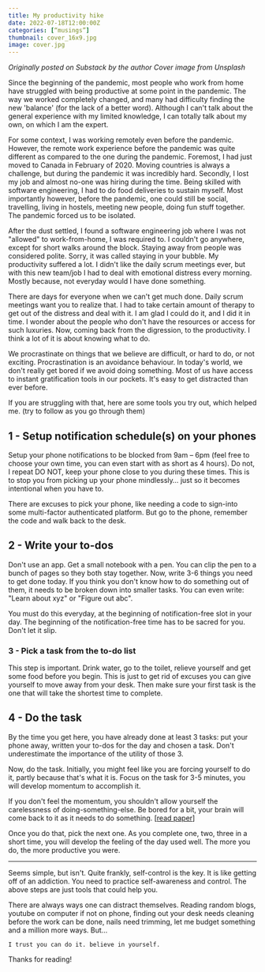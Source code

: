 ```yaml
---
title: My productivity hike
date: 2022-07-18T12:00:00Z
categories: [“musings”]
thumbnail: cover_16x9.jpg
image: cover.jpg
---
```


_Originally posted on Substack by the author_
_Cover image from Unsplash_

Since the beginning of the pandemic, most people who work from home have struggled with being productive at some point in the pandemic. The way we worked completely changed, and many had difficulty finding the new 'balance' (for the lack of a better word). Although I can't talk about the general experience with my limited knowledge, I can totally talk about my own, on which I am the expert.

For some context, I was working remotely even before the pandemic. However, the remote work experience before the pandemic was quite different as compared to the one during the pandemic. Foremost, I had just moved to Canada in February of 2020. Moving countries is always a challenge, but during the pandemic it was incredibly hard. Secondly, I lost my job and almost no-one was hiring during the time. Being skilled with software engineering, I had to do food deliveries to sustain myself. Most importantly however, before the pandemic, one could still be social, travelling, living in hostels, meeting new people, doing fun stuff together. The pandemic forced us to be isolated.

After the dust settled, I found a software engineering job where I was not "allowed" to work-from-home, I was required to. I couldn't go anywhere, except for short walks around the block. Staying away from people was considered polite. Sorry, it was called staying in your bubble. My productivity suffered a lot. I didn't like the daily scrum meetings ever, but with this new team/job I had to deal with emotional distress every morning. Mostly because, not everyday would I have done something.

There are days for everyone when we can't get much done. Daily scrum meetings want you to realize that. I had to take certain amount of therapy to get out of the distress and deal with it. I am glad I could do it, and I did it in time. I wonder about the people who don't have the resources or access for such luxuries. Now, coming back from the digression, to the productivity. I think a lot of it is about knowing what to do.

We procrastinate on things that we believe are difficult, or hard to do, or not exciting. Procrastination is an avoidance behaviour. In today's world, we don't really get bored if we avoid doing something. Most of us have access to instant gratification tools in our pockets. It's easy to get distracted than ever before.

If you are struggling with that, here are some tools you try out, which helped me. (try to follow as you go through them)

## 1 - Setup notification schedule(s) on your phones

Setup your phone notifications to be blocked from 9am – 6pm (feel free to choose your own time, you can even start with as short as 4 hours). Do not, I repeat DO NOT, keep your phone close to you during these times. This is to stop you from picking up your phone mindlessly… just so it becomes intentional when you have to.

There are excuses to pick your phone, like needing a code to sign-into some multi-factor authenticated platform. But go to the phone, remember the code and walk back to the desk.

## 2 - Write your to-dos

Don't use an app. Get a small notebook with a pen. You can clip the pen to a bunch of pages so they both stay together. Now, write 3-6 things you need to get done today. If you think you don't know how to do something out of them, it needs to be broken down into smaller tasks. You can even write: "Learn about xyz" or "Figure out abc".

You must do this everyday, at the beginning of notification-free slot in your day. The beginning of the notification-free time has to be sacred for you. Don't let it slip.

### 3 - Pick a task from the to-do list

This step is important. Drink water, go to the toilet, relieve yourself and get some food before you begin. This is just to get rid of excuses you can give yourself to move away from your desk. Then make sure your first task is the one that will take the shortest time to complete.

## 4 - Do the task

By the time you get here, you have already done at least 3 tasks: put your phone away, written your to-dos for the day and chosen a task. Don't underestimate the importance of the utility of those 3.

Now, do the task. Initially, you might feel like you are forcing yourself to do it, partly because that's what it is. Focus on the task for 3-5 minutes, you will develop momentum to accomplish it.

If you don't feel the momentum, you shouldn't allow yourself the carelessness of doing-something-else. Be bored for a bit, your brain will come back to it as it needs to do something. [[read paper](https://journals.aom.org/doi/10.5465/amd.2017.0033)]

Once you do that, pick the next one. As you complete one, two, three in a short time, you will develop the feeling of the day used well. The more you do, the more productive you were.

---

Seems simple, but isn't. Quite frankly, self-control is the key. It is like getting off of an addiction. You need to practice self-awareness and control. The above steps are just tools that could help you.

There are always ways one can distract themselves. Reading random blogs, youtube on computer if not on phone, finding out your desk needs cleaning before the work can be done, nails need trimming, let me budget something and a million more ways. But…

    I trust you can do it. believe in yourself.

Thanks for reading!
